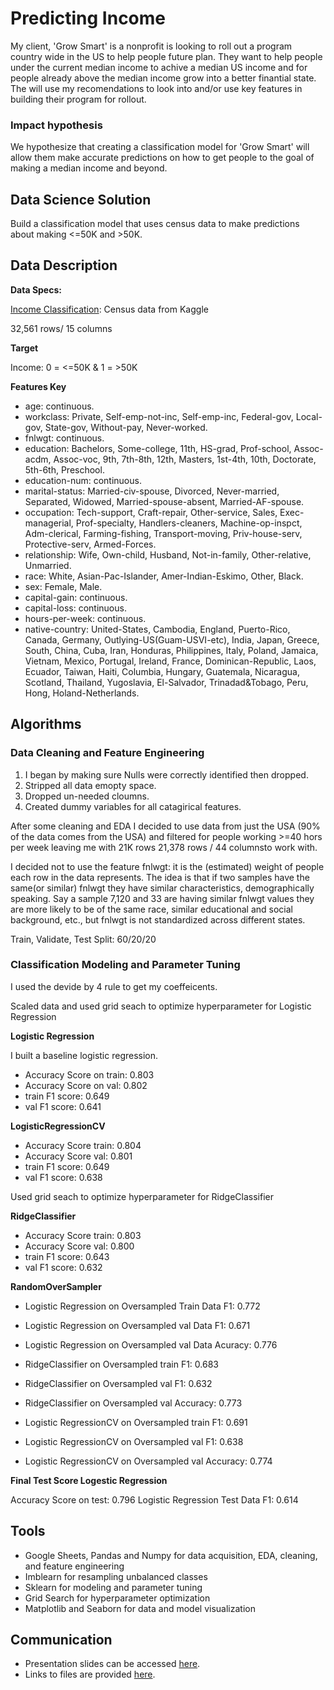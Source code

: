 # Predicting Income

My client, 'Grow Smart' is a nonprofit is looking to roll out a program country wide in the US to help people future plan. They want to help people under the current median 
income to achive a median US income and for people already above the median income grow into a better finantial state. The will use my recomendations to look 
into and/or use key features in building their program for rollout.

### Impact hypothesis

We hypothesize that creating a classification model for 'Grow Smart' will allow them make accurate predictions on how to get people to the goal of making a median income and beyond.

## Data Science Solution

Build a classification model that uses census data to make predictions about making <=50K and >50K.

## Data Description
**Data Specs:**

[Income Classification](https://www.kaggle.com/lodetomasi1995/income-classification): Census data from Kaggle

32,561 rows/ 15 columns

**Target**

Income: 0 = <=50K & 1 = >50K

**Features Key**

- age: continuous.
- workclass: Private, Self-emp-not-inc, Self-emp-inc, Federal-gov, Local-gov, State-gov, Without-pay, Never-worked.
- fnlwgt: continuous.
- education: Bachelors, Some-college, 11th, HS-grad, Prof-school, Assoc-acdm, Assoc-voc, 9th, 7th-8th, 12th, Masters, 1st-4th, 10th, Doctorate, 5th-6th, Preschool.
- education-num: continuous.
- marital-status: Married-civ-spouse, Divorced, Never-married, Separated, Widowed, Married-spouse-absent, Married-AF-spouse.
- occupation: Tech-support, Craft-repair, Other-service, Sales, Exec-managerial, Prof-specialty, Handlers-cleaners, Machine-op-inspct, Adm-clerical, Farming-fishing, 
Transport-moving, Priv-house-serv, Protective-serv, Armed-Forces.
- relationship: Wife, Own-child, Husband, Not-in-family, Other-relative, Unmarried.
- race: White, Asian-Pac-Islander, Amer-Indian-Eskimo, Other, Black.
- sex: Female, Male.
- capital-gain: continuous.
- capital-loss: continuous.
- hours-per-week: continuous.
- native-country: United-States, Cambodia, England, Puerto-Rico, Canada, Germany, Outlying-US(Guam-USVI-etc), India, Japan, Greece, South, China, Cuba, Iran, Honduras,
Philippines, Italy, Poland, Jamaica, Vietnam, Mexico, Portugal, Ireland, France, Dominican-Republic, Laos, Ecuador, Taiwan, Haiti, Columbia, Hungary, Guatemala, Nicaragua, Scotland, 
Thailand, Yugoslavia, El-Salvador, Trinadad&Tobago, Peru, Hong, Holand-Netherlands.

## Algorithms
### Data Cleaning and Feature Engineering
1. I began by making sure Nulls were correctly identified then dropped.
2. Stripped all data emopty space.
3. Dropped un-needed cloumns.
4. Created dummy variables for all catagirical features.

After some cleaning and EDA I decided to use data from just the USA (90% of the data comes from the USA) and filtered for people working >=40 hors per 
week leaving me with 21K rows 21,378 rows / 44 columnsto work with. 

I decided not to use the feature fnlwgt: it is the (estimated) weight of people each row in the data represents. The idea is that if two samples have the same(or similar) fnlwgt 
they have similar characteristics, demographically speaking. Say a sample 7,120 and 33 are having similar fnlwgt values they are more likely to be of the same race, similar educational 
and social background, etc., but fnlwgt is not standardized across different states.

Train, Validate, Test Split: 60/20/20

### Classification Modeling and Parameter Tuning

I used the devide by 4 rule to get my coeffeicents.

Scaled data and used grid seach to optimize hyperparameter for Logistic Regression

**Logistic Regression**

I built a baseline logistic regression. 
- Accuracy Score on train: 0.803
- Accuracy Score on val: 0.802
- train F1 score: 0.649
- val F1 score: 0.641

**LogisticRegressionCV**
- Accuracy Score train: 0.804
- Accuracy Score val: 0.801
- train F1 score: 0.649
- val F1 score: 0.638

Used grid seach to optimize hyperparameter for RidgeClassifier

**RidgeClassifier**

- Accuracy Score train: 0.803
- Accuracy Score val: 0.800
- train F1 score: 0.643
- val F1 score: 0.632

**RandomOverSampler**

- Logistic Regression on Oversampled Train Data F1: 0.772
- Logistic Regression on Oversampled val Data F1:  0.671
- Logistic Regression on Oversampled val Data Acuracy:  0.776

- RidgeClassifier on Oversampled train F1: 0.683
- RidgeClassifier on Oversampled val F1: 0.632
- RidgeClassifier on Oversampled val Accuracy: 0.773

- Logistic RegressionCV on Oversampled train F1: 0.691
- Logistic RegressionCV on Oversampled val F1: 0.638
- Logistic RegressionCV on Oversampled val Accuracy: 0.774

**Final Test Score Logestic Regression**

Accuracy Score on test: 0.796
Logistic Regression Test Data F1: 0.614

## Tools
- Google Sheets, Pandas and Numpy for data acquisition, EDA, cleaning, and feature engineering
- Imblearn for resampling unbalanced classes
- Sklearn for modeling and parameter tuning
- Grid Search for hyperparameter optimization
- Matplotlib and Seaborn for data and model visualization


## Communication
- Presentation slides can be accessed [here](https://github.com/katurn1/Classification_Project).
- Links to files are provided [here](https://github.com/katurn1/Classification_Project).
